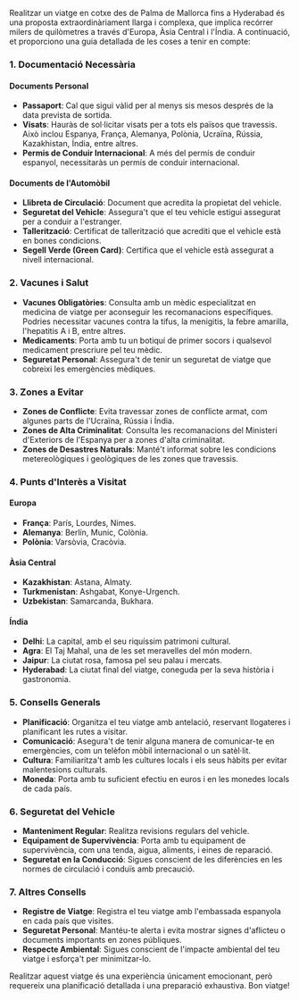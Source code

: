 Realitzar un viatge en cotxe des de Palma de Mallorca fins a Hyderabad és una proposta extraordinàriament llarga i complexa, que implica recórrer milers de quilòmetres a través d'Europa, Àsia Central i l'Índia. A continuació, et proporciono una guia detallada de les coses a tenir en compte:

### 1. **Documentació Necessària**

#### **Documents Personal**
- **Passaport**: Cal que sigui vàlid per al menys sis mesos després de la data prevista de sortida.
- **Visats**: Hauràs de sol·licitar visats per a tots els països que travessis. Això inclou Espanya, França, Alemanya, Polònia, Ucraïna, Rússia, Kazakhistan, Índia, entre altres.
- **Permis de Conduir Internacional**: A més del permís de conduir espanyol, necessitaràs un permís de conduir internacional.

#### **Documents de l'Automòbil**
- **Llibreta de Circulació**: Document que acredita la propietat del vehicle.
- **Seguretat del Vehicle**: Assegura't que el teu vehicle estigui assegurat per a conduir a l'estranger.
- **Tallerització**: Certificat de tallerització que acrediti que el vehicle està en bones condicions.
- **Segell Verde (Green Card)**: Certifica que el vehicle està assegurat a nivell internacional.

### 2. **Vacunes i Salut**

- **Vacunes Obligatòries**: Consulta amb un mèdic especialitzat en medicina de viatge per aconseguir les recomanacions específiques. Podries necessitar vacunes contra la tifus, la menigitis, la febre amarilla, l'hepatitis A i B, entre altres.
- **Medicaments**: Porta amb tu un botiquí de primer socors i qualsevol medicament prescriure pel teu mèdic.
- **Seguretat Personal**: Assegura't de tenir un seguretat de viatge que cobreixi les emergències mèdiques.

### 3. **Zones a Evitar**

- **Zones de Conflicte**: Evita travessar zones de conflicte armat, com algunes parts de l'Ucraïna, Rússia i Índia.
- **Zones de Alta Criminalitat**: Consulta les recomanacions del Ministeri d'Exteriors de l'Espanya per a zones d'alta criminalitat.
- **Zones de Desastres Naturals**: Manté't informat sobre les condicions metereològiques i geològiques de les zones que travessis.

### 4. **Punts d'Interès a Visitat**

#### **Europa**
- **França**: París, Lourdes, Nimes.
- **Alemanya**: Berlín, Munic, Colònia.
- **Polònia**: Varsòvia, Cracòvia.

#### **Àsia Central**
- **Kazakhistan**: Astana, Almaty.
- **Turkmenistan**: Ashgabat, Konye-Urgench.
- **Uzbekistan**: Samarcanda, Bukhara.

#### **Índia**
- **Delhi**: La capital, amb el seu riquíssim patrimoni cultural.
- **Agra**: El Taj Mahal, una de les set meravelles del món modern.
- **Jaipur**: La ciutat rosa, famosa pel seu palau i mercats.
- **Hyderabad**: La ciutat final del viatge, coneguda per la seva història i gastronomia.

### 5. **Consells Generals**

- **Planificació**: Organitza el teu viatge amb antelació, reservant llogateres i planificant les rutes a visitar.
- **Comunicació**: Asegura't de tenir alguna manera de comunicar-te en emergències, com un telèfon mòbil internacional o un satèl·lit.
- **Cultura**: Familiaritza't amb les cultures locals i els seus hàbits per evitar malentesions culturals.
- **Moneda**: Porta amb tu suficient efectiu en euros i en les monedes locals de cada país.

### 6. **Seguretat del Vehicle**

- **Manteniment Regular**: Realitza revisions regulars del vehicle.
- **Equipament de Supervivència**: Porta amb tu equipament de supervivència, com una tenda, aigua, aliments, i eines de reparació.
- **Seguretat en la Conducció**: Sigues conscient de les diferències en les normes de circulació i conduïs amb precaució.

### 7. **Altres Consells**

- **Registre de Viatge**: Registra el teu viatge amb l'embassada espanyola en cada país que visites.
- **Seguretat Personal**: Mantéu-te alerta i evita mostrar signes d'aflicteu o documents importants en zones públiques.
- **Respecte Ambiental**: Sigues conscient de l'impacte ambiental del teu viatge i esforça't per minimitzar-lo.

Realitzar aquest viatge és una experiència únicament emocionant, però requereix una planificació detallada i una preparació exhaustiva. Bon viatge!